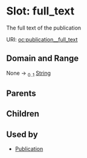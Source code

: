 
# Slot: full_text


The full text of the publication

URI: [oc:publication__full_text](http://w3id.org/ontogpt/ontology-class-templatepublication__full_text)


## Domain and Range

None &#8594;  <sub>0..1</sub> [String](types/String.md)

## Parents


## Children


## Used by

 * [Publication](Publication.md)
